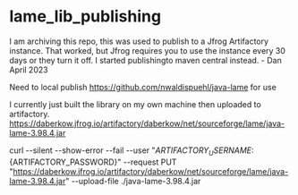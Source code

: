 # lame_lib_publishing
I am archiving this repo, this was used to publish to a Jfrog Artifactory instance. That worked, but Jfrog requires you to use the instance every 30 days or they turn it off. I started publishingto maven central instead. - Dan April 2023

Need to local publish https://github.com/nwaldispuehl/java-lame for use

I currently just built the library on my own machine then uploaded to artifactory. https://daberkow.jfrog.io/artifactory/daberkow/net/sourceforge/lame/java-lame-3.98.4.jar

curl --silent --show-error --fail --user "${ARTIFACTORY_USERNAME}:${ARTIFACTORY_PASSWORD}" --request PUT "https://daberkow.jfrog.io/artifactory/daberkow/net/sourceforge/lame/java-lame-3.98.4.jar" --upload-file ./java-lame-3.98.4.jar
